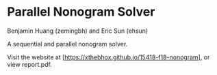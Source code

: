 # Parallel Nonogram Solver

Benjamin Huang (zemingbh) and Eric Sun (ehsun)

A sequential and parallel nonogram solver.

Visit the website at [https://xthebhox.github.io/15418-f18-nonogram], or view report.pdf.